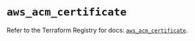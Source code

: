 # `aws_acm_certificate`

Refer to the Terraform Registry for docs: [`aws_acm_certificate`](https://registry.terraform.io/providers/hashicorp/aws/5.56.1/docs/resources/acm_certificate).
